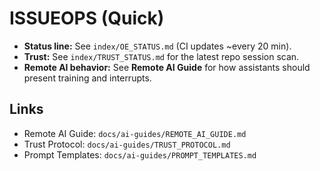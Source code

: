 <!-- status: stub; target: 150+ words -->
<!-- status: stub; target: 150+ words -->
<!-- status: stub; target: 150+ words -->
<!-- status: stub; target: 150+ words -->
<!-- status: stub; target: 150+ words -->
<!-- status: stub; target: 150+ words -->
# ISSUEOPS (Quick)

- **Status line:** See `index/OE_STATUS.md` (CI updates ~every 20 min).
- **Trust:** See `index/TRUST_STATUS.md` for the latest repo session scan.
- **Remote AI behavior:** See **Remote AI Guide** for how assistants should present training and interrupts.

## Links
- Remote AI Guide: `docs/ai-guides/REMOTE_AI_GUIDE.md`
- Trust Protocol:  `docs/ai-guides/TRUST_PROTOCOL.md`
- Prompt Templates: `docs/ai-guides/PROMPT_TEMPLATES.md`






